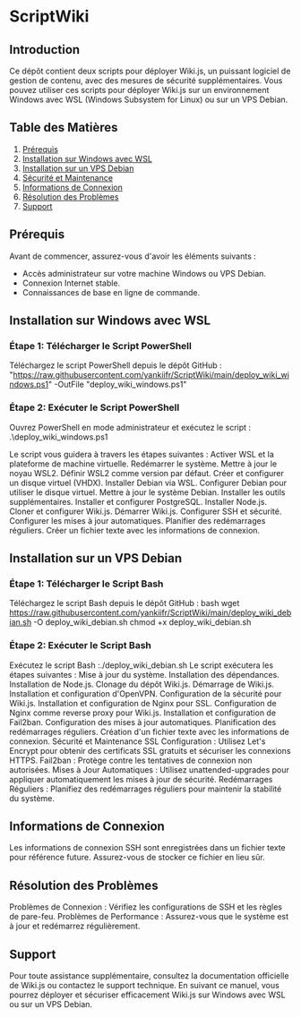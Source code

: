 # ScriptWiki

## Introduction

Ce dépôt contient deux scripts pour déployer Wiki.js, un puissant logiciel de gestion de contenu, avec des mesures de sécurité supplémentaires. Vous pouvez utiliser ces scripts pour déployer Wiki.js sur un environnement Windows avec WSL (Windows Subsystem for Linux) ou sur un VPS Debian.

## Table des Matières

1. [Prérequis](#prérequis)
2. [Installation sur Windows avec WSL](#installation-sur-windows-avec-wsl)
3. [Installation sur un VPS Debian](#installation-sur-un-vps-debian)
4. [Sécurité et Maintenance](#sécurité-et-maintenance)
5. [Informations de Connexion](#informations-de-connexion)
6. [Résolution des Problèmes](#résolution-des-problèmes)
7. [Support](#support)

## Prérequis

Avant de commencer, assurez-vous d'avoir les éléments suivants :
- Accès administrateur sur votre machine Windows ou VPS Debian.
- Connexion Internet stable.
- Connaissances de base en ligne de commande.

## Installation sur Windows avec WSL

### Étape 1: Télécharger le Script PowerShell

Téléchargez le script PowerShell depuis le dépôt GitHub :
"https://raw.githubusercontent.com/yankiifr/ScriptWiki/main/deploy_wiki_windows.ps1" -OutFile "deploy_wiki_windows.ps1"

### Étape 2: Exécuter le Script PowerShell
Ouvrez PowerShell en mode administrateur et exécutez le script :
  .\deploy_wiki_windows.ps1

Le script vous guidera à travers les étapes suivantes :
Activer WSL et la plateforme de machine virtuelle.
Redémarrer le système.
Mettre à jour le noyau WSL2.
Définir WSL2 comme version par défaut.
Créer et configurer un disque virtuel (VHDX).
Installer Debian via WSL.
Configurer Debian pour utiliser le disque virtuel.
Mettre à jour le système Debian.
Installer les outils supplémentaires.
Installer et configurer PostgreSQL.
Installer Node.js.
Cloner et configurer Wiki.js.
Démarrer Wiki.js.
Configurer SSH et sécurité.
Configurer les mises à jour automatiques.
Planifier des redémarrages réguliers.
Créer un fichier texte avec les informations de connexion.

## Installation sur un VPS Debian

### Étape 1: Télécharger le Script Bash

Téléchargez le script Bash depuis le dépôt GitHub :
bash
wget https://raw.githubusercontent.com/yankiifr/ScriptWiki/main/deploy_wiki_debian.sh -O deploy_wiki_debian.sh
chmod +x deploy_wiki_debian.sh

### Étape 2: Exécuter le Script Bash

Exécutez le script Bash :./deploy_wiki_debian.sh
Le script exécutera les étapes suivantes :
Mise à jour du système.
Installation des dépendances.
Installation de Node.js.
Clonage du dépôt Wiki.js.
Démarrage de Wiki.js.
Installation et configuration d'OpenVPN.
Configuration de la sécurité pour Wiki.js.
Installation et configuration de Nginx pour SSL.
Configuration de Nginx comme reverse proxy pour Wiki.js.
Installation et configuration de Fail2ban.
Configuration des mises à jour automatiques.
Planification des redémarrages réguliers.
Création d'un fichier texte avec les informations de connexion.
Sécurité et Maintenance
SSL Configuration : Utilisez Let's Encrypt pour obtenir des certificats SSL gratuits et sécuriser les connexions HTTPS.
Fail2ban : Protège contre les tentatives de connexion non autorisées.
Mises à Jour Automatiques : Utilisez unattended-upgrades pour appliquer automatiquement les mises à jour de sécurité.
Redémarrages Réguliers : Planifiez des redémarrages réguliers pour maintenir la stabilité du système.

## Informations de Connexion
Les informations de connexion SSH sont enregistrées dans un fichier texte pour référence future. Assurez-vous de stocker ce fichier en lieu sûr.

## Résolution des Problèmes
Problèmes de Connexion : Vérifiez les configurations de SSH et les règles de pare-feu.
Problèmes de Performance : Assurez-vous que le système est à jour et redémarrez régulièrement.

## Support
Pour toute assistance supplémentaire, consultez la documentation officielle de Wiki.js ou contactez le support technique. En suivant ce manuel, vous pourrez déployer et sécuriser efficacement Wiki.js sur Windows avec WSL ou sur un VPS Debian.
